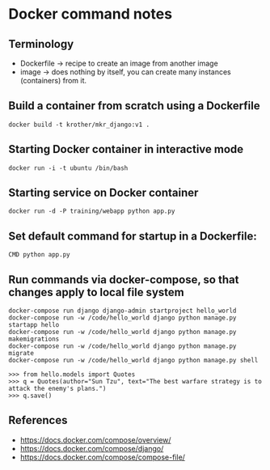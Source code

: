 
# Docker command notes

## Terminology

* Dockerfile -> recipe to create an image from another image
* image -> does nothing by itself, you can create many instances (containers) from it.

## Build a container from scratch using a Dockerfile

    docker build -t krother/mkr_django:v1 .

## Starting Docker container in interactive mode

    docker run -i -t ubuntu /bin/bash

## Starting service on Docker container 

    docker run -d -P training/webapp python app.py

## Set default command for startup in a Dockerfile:

    CMD python app.py

## Run commands via docker-compose, so that changes apply to local file system

    docker-compose run django django-admin startproject hello_world
    docker-compose run -w /code/hello_world django python manage.py startapp hello
    docker-compose run -w /code/hello_world django python manage.py makemigrations
    docker-compose run -w /code/hello_world django python manage.py migrate
    docker-compose run -w /code/hello_world django python manage.py shell
    
    >>> from hello.models import Quotes
    >>> q = Quotes(author="Sun Tzu", text="The best warfare strategy is to attack the enemy's plans.")
    >>> q.save()

## References

* https://docs.docker.com/compose/overview/
* https://docs.docker.com/compose/django/
* https://docs.docker.com/compose/compose-file/
